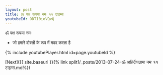```yaml
---
layout: post
title: ॐ पक्ष रूपया नमः ११ टाइम्स
youtubeId: ODTI0ioVQvQ
---
```

 
 
 ॐ पक्ष रूपया नमः  
 
 -  जो हमारे दोस्तों के रूप में मदद करता है 
 
  
 
  
 
 
 
 
 
 


{% include youtubePlayer.html id=page.youtubeId %}
 
[Next]({{ site.baseurl }}{% link  split1/_posts/2013-07-24-ॐ अतिदीपठाया नमः ११ टाइम्स.md%})
 
